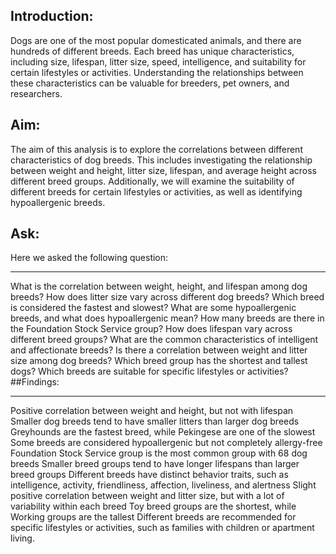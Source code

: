 ## Introduction:
Dogs are one of the most popular domesticated animals, and there are hundreds of different breeds. Each breed has unique characteristics, including size, lifespan, litter size, speed, intelligence, and suitability for certain lifestyles or activities. Understanding the relationships between these characteristics can be valuable for breeders, pet owners, and researchers.

## Aim:
The aim of this analysis is to explore the correlations between different characteristics of dog breeds. This includes investigating the relationship between weight and height, litter size, lifespan, and average height across different breed groups. Additionally, we will examine the suitability of different breeds for certain lifestyles or activities, as well as identifying hypoallergenic breeds.
## Ask:
Here we asked the following question:
***
What is the correlation between weight, height, and lifespan among dog breeds?
How does litter size vary across different dog breeds?
Which breed is considered the fastest and slowest?
What are some hypoallergenic breeds, and what does hypoallergenic mean?
How many breeds are there in the Foundation Stock Service group?
How does lifespan vary across different breed groups?
What are the common characteristics of intelligent and affectionate breeds?
Is there a correlation between weight and litter size among dog breeds?
Which breed group has the shortest and tallest dogs?
Which breeds are suitable for specific lifestyles or activities?
##Findings:
***
Positive correlation between weight and height, but not with lifespan
Smaller dog breeds tend to have smaller litters than larger dog breeds
Greyhounds are the fastest breed, while Pekingese are one of the slowest
Some breeds are considered hypoallergenic but not completely allergy-free
Foundation Stock Service group is the most common group with 68 dog breeds
Smaller breed groups tend to have longer lifespans than larger breed groups
Different breeds have distinct behavior traits, such as intelligence, activity, friendliness, affection, liveliness, and alertness
Slight positive correlation between weight and litter size, but with a lot of variability within each breed
Toy breed groups are the shortest, while Working groups are the tallest
Different breeds are recommended for specific lifestyles or activities, such as families with children or apartment living.
